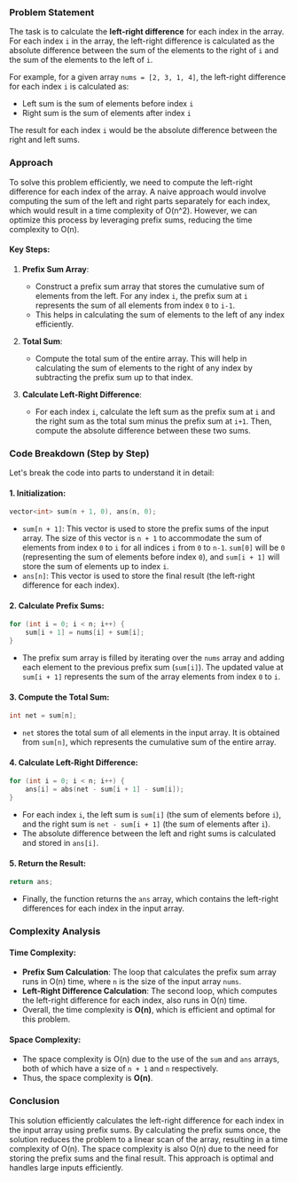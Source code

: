 ### Problem Statement

The task is to calculate the **left-right difference** for each index in the array. For each index `i` in the array, the left-right difference is calculated as the absolute difference between the sum of the elements to the right of `i` and the sum of the elements to the left of `i`.

For example, for a given array `nums = [2, 3, 1, 4]`, the left-right difference for each index `i` is calculated as:

- Left sum is the sum of elements before index `i`
- Right sum is the sum of elements after index `i`

The result for each index `i` would be the absolute difference between the right and left sums.

### Approach

To solve this problem efficiently, we need to compute the left-right difference for each index of the array. A naive approach would involve computing the sum of the left and right parts separately for each index, which would result in a time complexity of O(n^2). However, we can optimize this process by leveraging prefix sums, reducing the time complexity to O(n).

#### Key Steps:
1. **Prefix Sum Array**:
   - Construct a prefix sum array that stores the cumulative sum of elements from the left. For any index `i`, the prefix sum at `i` represents the sum of all elements from index `0` to `i-1`.
   - This helps in calculating the sum of elements to the left of any index efficiently.

2. **Total Sum**:
   - Compute the total sum of the entire array. This will help in calculating the sum of elements to the right of any index by subtracting the prefix sum up to that index.

3. **Calculate Left-Right Difference**:
   - For each index `i`, calculate the left sum as the prefix sum at `i` and the right sum as the total sum minus the prefix sum at `i+1`. Then, compute the absolute difference between these two sums.

### Code Breakdown (Step by Step)

Let's break the code into parts to understand it in detail:

#### 1. **Initialization**:
```cpp
vector<int> sum(n + 1, 0), ans(n, 0);
```
- `sum[n + 1]`: This vector is used to store the prefix sums of the input array. The size of this vector is `n + 1` to accommodate the sum of elements from index `0` to `i` for all indices `i` from `0` to `n-1`. `sum[0]` will be `0` (representing the sum of elements before index `0`), and `sum[i + 1]` will store the sum of elements up to index `i`.
- `ans[n]`: This vector is used to store the final result (the left-right difference for each index).

#### 2. **Calculate Prefix Sums**:
```cpp
for (int i = 0; i < n; i++) {
    sum[i + 1] = nums[i] + sum[i];
}
```
- The prefix sum array is filled by iterating over the `nums` array and adding each element to the previous prefix sum (`sum[i]`). The updated value at `sum[i + 1]` represents the sum of the array elements from index `0` to `i`.

#### 3. **Compute the Total Sum**:
```cpp
int net = sum[n];
```
- `net` stores the total sum of all elements in the input array. It is obtained from `sum[n]`, which represents the cumulative sum of the entire array.

#### 4. **Calculate Left-Right Difference**:
```cpp
for (int i = 0; i < n; i++) {
    ans[i] = abs(net - sum[i + 1] - sum[i]);
}
```
- For each index `i`, the left sum is `sum[i]` (the sum of elements before `i`), and the right sum is `net - sum[i + 1]` (the sum of elements after `i`).
- The absolute difference between the left and right sums is calculated and stored in `ans[i]`.

#### 5. **Return the Result**:
```cpp
return ans;
```
- Finally, the function returns the `ans` array, which contains the left-right differences for each index in the input array.

### Complexity Analysis

#### Time Complexity:
- **Prefix Sum Calculation**: The loop that calculates the prefix sum array runs in O(n) time, where `n` is the size of the input array `nums`.
- **Left-Right Difference Calculation**: The second loop, which computes the left-right difference for each index, also runs in O(n) time.
- Overall, the time complexity is **O(n)**, which is efficient and optimal for this problem.

#### Space Complexity:
- The space complexity is O(n) due to the use of the `sum` and `ans` arrays, both of which have a size of `n + 1` and `n` respectively.
- Thus, the space complexity is **O(n)**.

### Conclusion

This solution efficiently calculates the left-right difference for each index in the input array using prefix sums. By calculating the prefix sums once, the solution reduces the problem to a linear scan of the array, resulting in a time complexity of O(n). The space complexity is also O(n) due to the need for storing the prefix sums and the final result. This approach is optimal and handles large inputs efficiently.